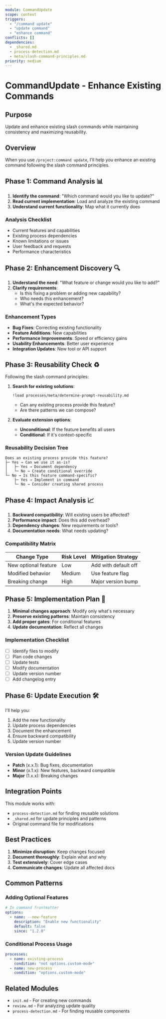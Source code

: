 ```yaml
---
module: CommandUpdate  
scope: context
triggers: 
  - "/command update"
  - "update command"
  - "enhance command"
conflicts: []
dependencies:
  - _shared.md
  - process-detection.md
  - meta/slash-command-principles.md
priority: medium
---
```


# CommandUpdate - Enhance Existing Commands

## Purpose
Update and enhance existing slash commands while maintaining consistency and maximizing reusability.

## Overview
When you use `/project:command update`, I'll help you enhance an existing command following the slash command principles.

## Phase 1: Command Analysis 📊

1. **Identify the command**: "Which command would you like to update?"
2. **Read current implementation**: Load and analyze the existing command
3. **Understand current functionality**: Map what it currently does

### Analysis Checklist
- Current features and capabilities
- Existing process dependencies
- Known limitations or issues
- User feedback and requests
- Performance characteristics

## Phase 2: Enhancement Discovery 🔍

1. **Understand the need**: "What feature or change would you like to add?"
2. **Clarify requirements**:
   - Is this fixing a problem or adding new capability?
   - Who needs this enhancement?
   - What's the expected behavior?

### Enhancement Types
- **Bug Fixes**: Correcting existing functionality
- **Feature Additions**: New capabilities
- **Performance Improvements**: Speed or efficiency gains
- **Usability Enhancements**: Better user experience
- **Integration Updates**: New tool or API support

## Phase 3: Reusability Check ♻️

Following the slash command principles:

1. **Search for existing solutions**:
   ```
   !load processes/meta/determine-prompt-reusability.md
   ```
   - Can any existing process provide this feature?
   - Are there patterns we can compose?

2. **Evaluate extension options**:
   - **Unconditional**: If the feature benefits all users
   - **Conditional**: If it's context-specific

### Reusability Decision Tree
```
Does an existing process provide this feature?
├─ Yes → Can we use it as-is?
│   ├─ Yes → Document dependency
│   └─ No → Create conditional override
└─ No → Is this feature command-specific?
    ├─ Yes → Implement in command
    └─ No → Consider creating shared process
```

## Phase 4: Impact Analysis 📈

1. **Backward compatibility**: Will existing users be affected?
2. **Performance impact**: Does this add overhead?
3. **Dependency changes**: New requirements or tools?
4. **Documentation needs**: What needs updating?

### Compatibility Matrix
| Change Type | Risk Level | Mitigation Strategy |
|------------|------------|-------------------|
| New optional feature | Low | Add with default off |
| Modified behavior | Medium | Use feature flag |
| Breaking change | High | Major version bump |

## Phase 5: Implementation Plan 📝

1. **Minimal changes approach**: Modify only what's necessary
2. **Preserve existing patterns**: Maintain consistency
3. **Add proper gates**: For conditional features
4. **Update documentation**: Reflect all changes

### Implementation Checklist
- [ ] Identify files to modify
- [ ] Plan code changes
- [ ] Update tests
- [ ] Modify documentation
- [ ] Update version number
- [ ] Add changelog entry

## Phase 6: Update Execution 🛠️

I'll help you:
1. Add the new functionality
2. Update process dependencies
3. Document the enhancement
4. Ensure backward compatibility
5. Update version number

### Version Update Guidelines
- **Patch** (x.x.1): Bug fixes, documentation
- **Minor** (x.1.x): New features, backward compatible
- **Major** (1.x.x): Breaking changes

## Integration Points

This module works with:
- `process-detection.md` for finding reusable solutions
- `_shared.md` for update principles and patterns
- Original command file for modifications

## Best Practices

1. **Minimize disruption**: Keep changes focused
2. **Document thoroughly**: Explain what and why
3. **Test extensively**: Cover edge cases
4. **Communicate changes**: Update all affected docs

## Common Patterns

### Adding Optional Features
```yaml
# In command frontmatter
options:
  - name: --new-feature
    description: "Enable new functionality"
    default: false
    since: "1.2.0"
```

### Conditional Process Usage
```yaml
processes:
  - name: existing-process
    condition: "not options.custom-mode"
  - name: new-process
    condition: "options.custom-mode"
```

## Related Modules
- `init.md` - For creating new commands
- `review.md` - For analyzing update quality
- `process-detection.md` - For finding reusable components